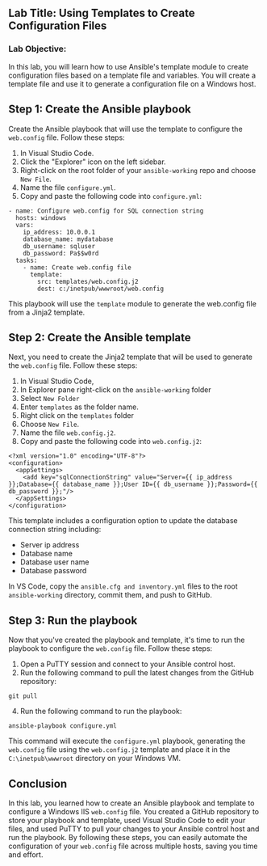 ## Lab Title: Using Templates to Create Configuration Files

### Lab Objective:
In this lab, you will learn how to use Ansible's template module to create configuration files based on a template file and variables. You will create a template file and use it to generate a configuration file on a Windows host.

## Step 1: Create the Ansible playbook

Create the Ansible playbook that will use the template to configure the `web.config` file. Follow these steps:

1. In Visual Studio Code.
2. Click the "Explorer" icon on the left sidebar.
5. Right-click on the root folder of your `ansible-working` repo and choose `New File`.
6. Name the file `configure.yml`.
7. Copy and paste the following code into `configure.yml`:

```
- name: Configure web.config for SQL connection string
  hosts: windows
  vars:
    ip_address: 10.0.0.1
    database_name: mydatabase
    db_username: sqluser
    db_password: Pa$$w0rd
  tasks:
    - name: Create web.config file
      template:
        src: templates/web.config.j2
        dest: c:/inetpub/wwwroot/web.config
```

This playbook will use the `template` module to generate the web.config file from a Jinja2 template.

## Step 2: Create the Ansible template

Next, you need to create the Jinja2 template that will be used to generate the `web.config` file. Follow these steps:

1. In Visual Studio Code, 
2. In Explorer pane right-click on the `ansible-working` folder
3. Select `New Folder`
4. Enter `templates` as the folder name.
5. Right click on the `templates` folder
6. Choose `New File`.
7. Name the file `web.config.j2`.
8. Copy and paste the following code into `web.config.j2`:

```
<?xml version="1.0" encoding="UTF-8"?>
<configuration>
  <appSettings>
    <add key="sqlConnectionString" value="Server={{ ip_address }};Database={{ database_name }};User ID={{ db_username }};Password={{ db_password }};"/>
  </appSettings>
</configuration>
```

This template includes a configuration option to update the database connection string including:

- Server ip address
- Database name
- Database user name
- Database password

In VS Code, copy the `ansible.cfg and inventory.yml` files to the root `ansible-working` directory, commit them, and push to GitHub.

## Step 3: Run the playbook

Now that you've created the playbook and template, it's time to run the playbook to configure the `web.config` file. Follow these steps:

1. Open a PuTTY session and connect to your Ansible control host.
3. Run the following command to pull the latest changes from the GitHub repository:

```
git pull
```

4. Run the following command to run the playbook:

```
ansible-playbook configure.yml
```

This command will execute the `configure.yml` playbook, generating the `web.config` file using the `web.config.j2` template and place it in the `C:\inetpub\wwwroot` directory on your Windows VM.

## Conclusion

In this lab, you learned how to create an Ansible playbook and template to configure a Windows IIS `web.config` file. You created a GitHub repository to store your playbook and template, used Visual Studio Code to edit your files, and used PuTTY to pull your changes to your Ansible control host and run the playbook. By following these steps, you can easily automate the configuration of your `web.config` file across multiple hosts, saving you time and effort.
